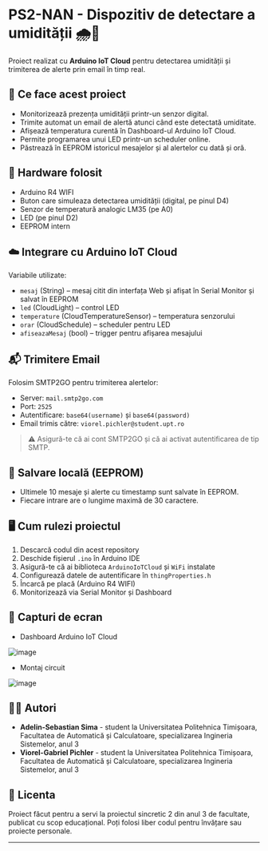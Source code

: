 # PS2-NAN - Dispozitiv de detectare a umidității 🌧️📡

Proiect realizat cu **Arduino IoT Cloud** pentru detectarea umidității și trimiterea de alerte prin email în timp real.

## 🔧 Ce face acest proiect

- Monitorizează prezența umidității printr-un senzor digital.
- Trimite automat un email de alertă atunci când este detectată umiditate.
- Afișează temperatura curentă în Dashboard-ul Arduino IoT Cloud.
- Permite programarea unui LED printr-un scheduler online.
- Păstrează în EEPROM istoricul mesajelor și al alertelor cu dată și oră.

## 🧰 Hardware folosit

- Arduino R4 WIFI
- Buton care simuleaza detectarea umidității (digital, pe pinul D4)
- Senzor de temperatură analogic LM35 (pe A0)
- LED (pe pinul D2)
- EEPROM intern

## ☁️ Integrare cu Arduino IoT Cloud

Variabile utilizate:
- `mesaj` (String) – mesaj citit din interfața Web și afișat în Serial Monitor și salvat în EEPROM
- `led` (CloudLight) – control LED
- `temperature` (CloudTemperatureSensor) – temperatura senzorului
- `orar` (CloudSchedule) – scheduler pentru LED
- `afiseazaMesaj` (bool) – trigger pentru afișarea mesajului

## 📬 Trimitere Email

Folosim SMTP2GO pentru trimiterea alertelor:

- Server: `mail.smtp2go.com`
- Port: `2525`
- Autentificare: `base64(username)` și `base64(password)`
- Email trimis către: `viorel.pichler@student.upt.ro`

> ⚠️ Asigură-te că ai cont SMTP2GO și că ai activat autentificarea de tip SMTP.

## 💾 Salvare locală (EEPROM)

- Ultimele 10 mesaje și alerte cu timestamp sunt salvate în EEPROM.
- Fiecare intrare are o lungime maximă de 30 caractere.

## 🖥️ Cum rulezi proiectul

1. Descarcă codul din acest repository
2. Deschide fișierul `.ino` în Arduino IDE
3. Asigură-te că ai biblioteca `ArduinoIoTCloud` și `WiFi` instalate
4. Configurează datele de autentificare în `thingProperties.h`
5. Încarcă pe placă (Arduino R4 WIFI)
6. Monitorizează via Serial Monitor și Dashboard

## 📸 Capturi de ecran

- Dashboard Arduino IoT Cloud
  
![image](https://github.com/user-attachments/assets/165e1ff2-b844-427e-ae6d-840e9c75af1a)
- Montaj circuit
  
![image](https://github.com/user-attachments/assets/02e052af-ee16-4db2-9886-e8475ba16382)


## 👨‍💻 Autori

- **Adelin-Sebastian Sima** - student la Universitatea Politehnica Timișoara, Facultatea de Automatică și Calculatoare, specializarea Ingineria Sistemelor, anul 3
- **Viorel-Gabriel Pichler** - student la Universitatea Politehnica Timișoara, Facultatea de Automatică și Calculatoare, specializarea Ingineria Sistemelor, anul 3

## 📜 Licenta

Proiect făcut pentru a servi la proiectul sincretic 2 din anul 3 de facultate, publicat cu scop educațional. Poți folosi liber codul pentru învățare sau proiecte personale.

---

